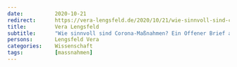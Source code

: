 ```yaml
---
date:          2020-10-21
redirect:      https://vera-lengsfeld.de/2020/10/21/wie-sinnvoll-sind-corona-massnahmen-ein-offener-brief-an-bundeskanzlerin-merkel/
title:         Vera Lengsfeld
subtitle:      "Wie sinnvoll sind Corona-Maßnahmen? Ein Offener Brief an Bundeskanzlerin Merkel"
persons:       Lengsfeld Vera
categories:    Wissenschaft
tags:          [massnahmen]
---
```

